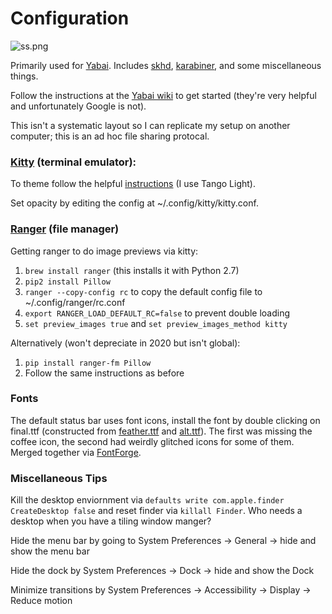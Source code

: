 # Configuration 

![ss.png](https://raw.githubusercontent.com/stephen-huan/macos_dotfiles/master/ss.png "Screenshot of environment")

Primarily used for [Yabai](https://github.com/koekeishiya/yabai). Includes [skhd](https://github.com/koekeishiya/skhd), [karabiner](https://pqrs.org/osx/karabiner/index.html), and some miscellaneous things.

Follow the instructions at the [Yabai wiki](https://github.com/koekeishiya/yabai/wiki) to get started (they're very helpful and unfortunately Google is not).

This isn't a systematic layout so I can replicate my setup on another computer; this is an ad hoc file sharing protocal.

### [Kitty](https://sw.kovidgoyal.net/kitty/) (terminal emulator):

To theme follow the helpful [instructions](https://github.com/dexpota/kitty-themes)
(I use Tango Light).

Set opacity by editing the config at ~/.config/kitty/kitty.conf. 

### [Ranger](https://ranger.github.io/) (file manager)

Getting ranger to do image previews via kitty:

1. `brew install ranger` (this installs it with Python 2.7)
2. `pip2 install Pillow`
3. `ranger --copy-config rc` to copy the default config file to ~/.config/ranger/rc.conf
4. `export RANGER_LOAD_DEFAULT_RC=false` to prevent double loading
5. `set preview_images true` and `set preview_images_method kitty`

Alternatively (won't depreciate in 2020 but isn't global):
1. `pip install ranger-fm Pillow`
2. Follow the same instructions as before

### Fonts

The default status bar uses font icons, install the font by double clicking on final.ttf (constructed from [feather.ttf](https://github.com/AT-UI/feather-font) and [alt.ttf](https://github.com/oblador/react-native-vector-icons/blob/master/Fonts/Feather.ttf)). The first was missing the coffee icon, the second had weirdly glitched icons for some of them. Merged together via [FontForge](https://fontforge.github.io/en-US).

### Miscellaneous Tips

Kill the desktop enviornment via `defaults write com.apple.finder CreateDesktop false`
and reset finder via `killall Finder`. Who needs a desktop when you have a tiling window manger?

Hide the menu bar by going to System Preferences -> General -> hide and show the menu bar

Hide the dock by System Preferences -> Dock -> hide and show the Dock

Minimize transitions by System Preferences -> Accessibility -> Display -> Reduce motion
